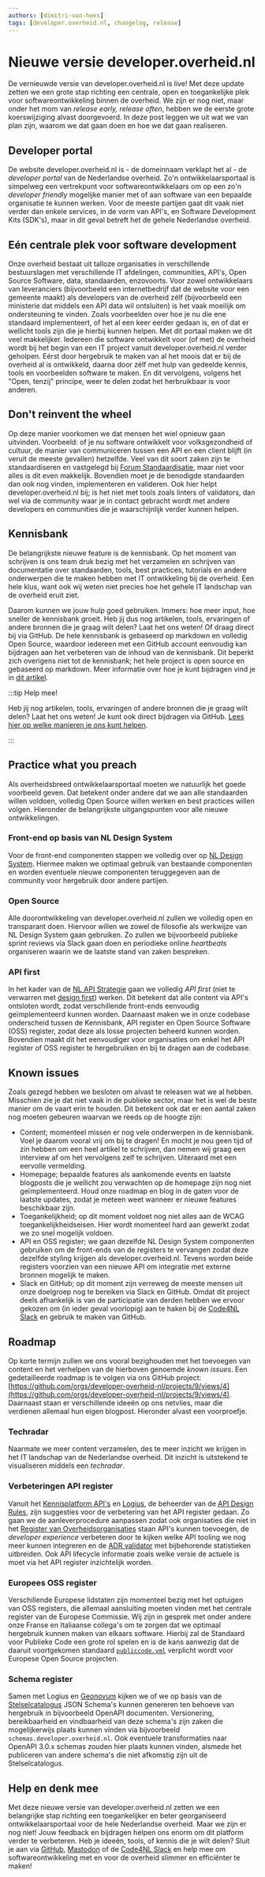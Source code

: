 ```yaml
---
authors: [dimitri-van-hees]
tags: [developer.overheid.nl, changelog, release]
---
```


# Nieuwe versie developer.overheid.nl

De vernieuwde versie van developer.overheid.nl is live! Met deze update zetten
we een grote stap richting een centrale, open en toegankelijke plek voor
softwareontwikkeling binnen de overheid. We zijn er nog niet, maar onder het mom
van _release early, release often_, hebben we de eerste grote koerswijziging
alvast doorgevoerd. In deze post leggen we uit wat we van plan zijn, waarom we
dat gaan doen en hoe we dat gaan realiseren.

<!-- truncate -->

## Developer portal

De website developer.overheid.nl is - de domeinnaam verklapt het al - de
_developer portal_ van de Nederlandse overheid. Zo'n ontwikkelaarsportaal is
simpelweg een vertrekpunt voor softwareontwikkelaars om op een zo'n _developer
friendly_ mogelijke manier met of aan software van een bepaalde organisatie te
kunnen werken. Voor de meeste partijen gaat dit vaak niet verder dan enkele
services, in de vorm van API's, en Software Development Kits (SDK's), maar in
dit geval betreft het de gehele Nederlandse overheid.

## Eén centrale plek voor software development

Onze overheid bestaat uit talloze organisaties in verschillende bestuurslagen
met verschillende IT afdelingen, communities, API's, Open Source Software, data,
standaarden, enzovoorts. Voor zowel ontwikkelaars van leveranciers (bijvoorbeeld
een internetbedrijf dat de website voor een gemeente maakt) als developers van
de overheid zélf (bijvoorbeeld een ministerie dat middels een API data wil
ontsluiten) is het vaak moeilijk om ondersteuning te vinden. Zoals voorbeelden
over hoe je nu die ene standaard implementeert, of het al een keer eerder gedaan
is, en of dat er wellicht tools zijn die je hierbij kunnen helpen. Met dit
portaal maken we dit veel makkelijker. Iedereen die software ontwikkelt voor (of
met) de overheid wordt bij het begin van een IT project vanuit
developer.overheid.nl verder geholpen. Eérst door hergebruik te maken van al het
moois dat er bij de overheid al is ontwikkeld, daarna door zélf met hulp van
gedeelde kennis, tools en voorbeelden software te maken. En dit vervolgens,
volgens het "Open, tenzij" principe, weer te delen zodat het herbruikbaar is
voor anderen.

## Don't reinvent the wheel

Op deze manier voorkomen we dat mensen het wiel opnieuw gaan uitvinden.
Voorbeeld: of je nu software ontwikkelt voor volksgezondheid of cultuur, de
manier van communiceren tussen een API en een client blijft (in veruit de meeste
gevallen) hetzelfde. Veel van dit soort zaken zijn te standaardiseren en
vastgelegd bij [Forum Standaardisatie](https://www.forumstandaardisatie.nl),
maar niet voor alles is dit even makkelijk. Bovendien moet je de benodigde
standaarden dan ook nog vinden, implementeren en valideren. Ook hier helpt
developer.overheid.nl bij; is het niet met tools zoals linters of validators,
dan wel via de community waar je in contact gebracht wordt met andere developers
en communities die je waarschijnlijk verder kunnen helpen.

## Kennisbank

De belangrijkste nieuwe feature is de kennisbank. Op het moment van schrijven is
ons team druk bezig met het verzamelen en schrijven van documentatie over
standaarden, tools, best practices, tutorials en andere onderwerpen die te maken
hebben met IT ontwikkeling bij de overheid. Een hele klus, want ook wij weten
niet precies hoe het gehele IT landschap van de overheid eruit ziet.

Daarom kunnen we jouw hulp goed gebruiken. Immers: hoe meer input, hoe sneller
de kennisbank groeit. Heb jij dus nog artikelen, tools, ervaringen of andere
bronnen die je graag wilt delen? Laat het ons weten! Of draag direct bij via
GitHub. De hele kennisbank is gebaseerd op markdown en volledig Open Source,
waardoor iedereen met een GitHub account eenvoudig kan bijdragen aan het
verbeteren van de inhoud van de kennisbank. Dit beperkt zich overigens niet tot
de kennisbank; het hele project is open source en gebaseerd op markdown. Meer
informatie over hoe je kunt bijdragen vind je in
[dit artikel](https://developer.overheid.nl/contributing).

:::tip Help mee!

Heb jij nog artikelen, tools, ervaringen of andere bronnen die je graag wilt
delen? Laat het ons weten! Je kunt ook direct bijdragen via GitHub.
[Lees hier op welke manieren je ons kunt helpen](https://developer.overheid.nl/contributing).

:::

## Practice what you preach

Als overheidsbreed ontwikkelaarsportaal moeten we natuurlijk het goede voorbeeld
geven. Dat betekent onder andere dat we aan alle standaarden willen voldoen,
volledig Open Source willen werken en best practices willen volgen. Hieronder de
belangrijkste uitgangspunten voor alle nieuwe ontwikkelingen.

### Front-end op basis van NL Design System

Voor de front-end componenten stappen we volledig over op
[NL Design System](https://nldesignsystem.nl/). Hiermee maken we optimaal
gebruik van bestaande componenten en worden eventuele nieuwe componenten
teruggegeven aan de community voor hergebruik door andere partijen.

### Open Source

Alle doorontwikkeling van developer.overheid.nl zullen we volledig open en
transparant doen. Hiervoor willen we zowel de filosofie als werkwijze van NL
Design System gaan gebruiken. Zo zullen we bijvoorbeeld publieke sprint reviews
via Slack gaan doen en periodieke online _heartbeats_ organiseren waarin we de
laatste stand van zaken bespreken.

### API first

In het kader van de
[NL API Strategie](https://docs.geostandaarden.nl/api/API-Strategie/) gaan we
volledig _API first_ (niet te verwarren met
[design first](https://developer.overheid.nl/blog/2024/03/27/design-first-code-first))
werken. Dit betekent dat alle content via API's ontsloten wordt, zodat
verschillende front-ends eenvoudig geïmplementeerd kunnen worden. Daarnaast
maken we in onze codebase onderscheid tussen de Kennisbank, API register en Open
Source Software (OSS) register, zodat deze als losse projecten beheerd kunnen
worden. Bovendien maakt dit het eenvoudiger voor organisaties om enkel het API
register of OSS register te hergebruiken en bij te dragen aan de codebase.

## Known issues

Zoals gezegd hebben we besloten om alvast te releasen wat we al hebben.
Misschien zie je dat niet vaak in de publieke sector, maar het is wel de beste
manier om de vaart erin te houden. Dit betekent ook dat er een aantal zaken nog
moeten gebeuren waarvan we reeds op de hoogte zijn:

- Content; momenteel missen er nog vele onderwerpen in de kennisbank. Voel je
  daarom vooral vrij om bij te dragen! En mocht je nou geen tijd of zin hebben
  om een heel artikel te schrijven, dan nemen wij graag een interview af om het
  vervolgens zelf te schrijven. Uiteraard met een eervolle vermelding.
- Homepage; bepaalde features als aankomende events en laatste blogposts die je
  wellicht zou verwachten op de homepage zijn nog niet geïmplementeerd. Houd
  onze roadmap en blog in de gaten voor de laatste updates, zodat je meteen weet
  wanneer er nieuwe features beschikbaar zijn.
- Toegankelijkheid; op dit moment voldoet nog niet alles aan de WCAG
  toegankelijkheidseisen. Hier wordt momenteel hard aan gewerkt zodat we zo snel
  mogelijk voldoen.
- API en OSS register; we gaan dezelfde NL Design System componenten gebruiken
  om de front-ends van de registers te vervangen zodat deze dezelfde styling
  krijgen als developer.overheid.nl. Tevens worden beide registers voorzien van
  een nieuwe API om integratie met externe bronnen mogelijk te maken.
- Slack en GitHub; op dit moment zijn verreweg de meeste mensen uit onze
  doelgroep nog te bereiken via Slack en GitHub. Omdat dit project deels
  afhankelijk is van de participatie van derden hebben we ervoor gekozen om (in
  ieder geval voorlopig) aan te haken bij de
  [Code4NL Slack](https://codefornl.slack.com/archives/CFV4B3XE2) en gebruik te
  maken van GitHub.

## Roadmap

Op korte termijn zullen we ons vooral bezighouden met het toevoegen van content
en het verhelpen van de hierboven genoemde _known issues_. Een gedetailleerde
roadmap is te volgen via ons GitHub project:
[https://github.com/orgs/developer-overheid-nl/projects/9/views/4](https://github.com/orgs/developer-overheid-nl/projects/9/views/4).
Daarnaast staan er verschillende ideeën op ons netvlies, maar die verdienen
allemaal hun eigen blogpost. Hieronder alvast een voorproefje.

### Techradar

Naarmate we meer content verzamelen, des te meer inzicht we krijgen in het IT
landschap van de Nederlandse overheid. Dit inzicht is uitstekend te visualiseren
middels een _techradar_.

### Verbeteringen API register

Vanuit het [Kennisplatform API's](https://apigov.nl) en
[Logius](https://logius.nl), de beheerder van de
[API Design Rules](https://developer.overheid.nl/kennisbank/apis/standaarden/rest-api-design-rules),
zijn suggesties voor de verbetering van het API register gedaan. Zo gaan we de
aanleverprocedure aanpassen zodat ook organisaties die niet in het
[Register van Overheidsorganisaties](https://organisaties.overheid.nl/) staan
API's kunnen toevoegen, de _developer experience_ verbeteren door te kijken
welke API tooling we nog meer kunnen integreren en de
[ADR validator](https://developer.overheid.nl/kennisbank/apis/api-design-rules-validator)
met bijbehorende statistieken uitbreiden. Ook API lifecycle informatie zoals
welke versie de actuele is moet via het API register inzichtelijk worden.

### Europees OSS register

Verschillende Europese lidstaten zijn momenteel bezig met het optuigen van OSS
registers, die allemaal aansluiting moeten vinden met het centrale register van
de Europese Commissie. Wij zijn in gesprek met onder andere onze Franse en
Italiaanse collega's om te zorgen dat we optimaal hergebruik kunnen maken van
elkaars software. Hierbij zal de Standaard voor Publieke Code een grote rol
spelen en is de kans aanwezig dat de daaruit voortgekomen standaard
[`publiccode.yml`](https://developer.overheid.nl/kennisbank/leidraad/open-source/standaarden/publiccode-yml)
verplicht wordt voor Europese Open Source projecten.

### Schema register

Samen met Logius en [Geonovum](https://www.geonovum.nl) kijken we of we op basis
van de [Stelselcatalogus](https://www.stelselcatalogus.nl/) JSON Schema's kunnen
genereren ten behoeve van hergebruik in bijvoorbeeld OpenAPI documenten.
Versionering, bereikbaarheid en vindbaarheid van deze schema's zijn zaken die
mogelijkerwijs plaats kunnen vinden via bijvoorbeeld
`schemas.developer.overheid.nl`. Ook eventuele transformaties naar OpenAPI 3.0.x
schemas zouden hier plaats kunnen vinden, alsmede het publiceren van andere
schema's die niet afkomstig zijn uit de Stelselcatalogus.

## Help en denk mee

Met deze nieuwe versie van developer.overheid.nl zetten we een belangrijke stap
richting een toegankelijker en beter georganiseerd ontwikkelaarsportaal voor de
hele Nederlandse overheid. Maar we zijn er nog niet! Jouw feedback en bijdragen
helpen ons enorm om dit platform verder te verbeteren. Heb je ideeën, tools, of
kennis die je wilt delen? Sluit je aan via
[GitHub](https://github.com/orgs/developer-overheid-nl),
[Mastodon](https://social.overheid.nl/@developer) of de
[Code4NL Slack](https://codefornl.slack.com/archives/CFV4B3XE2) en help mee om
softwareontwikkeling met en voor de overheid slimmer en efficiënter te maken!
